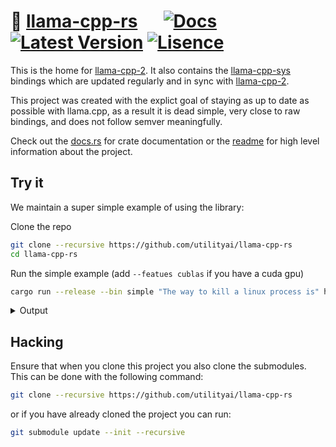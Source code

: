 # 🦙 [llama-cpp-rs][readme] &emsp; [![Docs]][docs.rs] [![Latest Version]][crates.io] [![Lisence]][crates.io]

[Docs]: https://img.shields.io/docsrs/llama-cpp-2.svg

[Latest Version]: https://img.shields.io/crates/v/llama-cpp-2.svg

[crates.io]: https://crates.io/crates/llama-cpp-2

[docs.rs]: https://docs.rs/llama-cpp-2

[Lisence]: https://img.shields.io/crates/l/llama-cpp-2.svg

[llama-cpp-sys]: https://crates.io/crates/llama-cpp-sys-2

[utilityai]: https://utilityai.ca

[readme]: https://github.com/utilityai/llama-cpp-rs/tree/main/llama-cpp-2

This is the home for [llama-cpp-2][crates.io]. It also contains the [llama-cpp-sys] bindings which are updated regularly
and in sync with [llama-cpp-2][crates.io].

This project was created with the explict goal of staying as up to date as possible with llama.cpp, as a result it is
dead simple, very close to raw bindings, and does not follow semver meaningfully.

Check out the [docs.rs] for crate documentation or the [readme] for high level information about the project.

## Try it

We maintain a super simple example of using the library:

Clone the repo

```bash
git clone --recursive https://github.com/utilityai/llama-cpp-rs
cd llama-cpp-rs
```

Run the simple example (add `--featues cublas` if you have a cuda gpu)

```bash
cargo run --release --bin simple "The way to kill a linux process is" hf-model TheBloke/Llama-2-7B-GGUF llama-2-7b.Q4_K_M.gguf
```

<details>
<summary>Output</summary>
<pre>
ggml_init_cublas: GGML_CUDA_FORCE_MMQ:   no
ggml_init_cublas: CUDA_USE_TENSOR_CORES: yes
ggml_init_cublas: found 1 CUDA devices:
  Device 0: NVIDIA GeForce RTX 3090, compute capability 8.6, VMM: yes
llama_model_params { n_gpu_layers: 1000, split_mode: 1, main_gpu: 0, tensor_split: 0x0, progress_callback: None, progress_callback_user_data: 0x0, kv_overrides: 0x0, vocab_only: false, use_mmap: true, use_mlock: false }
llama_model_loader: loaded meta data with 19 key-value pairs and 291 tensors from /home/marcus/.cache/huggingface/hub/models--TheBloke--Llama-2-7B-GGUF/snapshots/b4e04e128f421c93a5f1e34ac4d7ca9b0af47b80/llama-2-7b.Q4_K_M.gguf (version GGUF V2)
llama_model_loader: Dumping metadata keys/values. Note: KV overrides do not apply in this output.
llama_model_loader: - kv   0:                       general.architecture str              = llama
llama_model_loader: - kv   1:                               general.name str              = LLaMA v2
llama_model_loader: - kv   2:                       llama.context_length u32              = 4096
llama_model_loader: - kv   3:                     llama.embedding_length u32              = 4096
llama_model_loader: - kv   4:                          llama.block_count u32              = 32
llama_model_loader: - kv   5:                  llama.feed_forward_length u32              = 11008
llama_model_loader: - kv   6:                 llama.rope.dimension_count u32              = 128
llama_model_loader: - kv   7:                 llama.attention.head_count u32              = 32
llama_model_loader: - kv   8:              llama.attention.head_count_kv u32              = 32
llama_model_loader: - kv   9:     llama.attention.layer_norm_rms_epsilon f32              = 0.000010
llama_model_loader: - kv  10:                          general.file_type u32              = 15
llama_model_loader: - kv  11:                       tokenizer.ggml.model str              = llama
llama_model_loader: - kv  12:                      tokenizer.ggml.tokens arr[str,32000]   = ["<unk>", "<s>", "</s>", "<0x00>", "<...
llama_model_loader: - kv  13:                      tokenizer.ggml.scores arr[f32,32000]   = [0.000000, 0.000000, 0.000000, 0.0000...
llama_model_loader: - kv  14:                  tokenizer.ggml.token_type arr[i32,32000]   = [2, 3, 3, 6, 6, 6, 6, 6, 6, 6, 6, 6, ...
llama_model_loader: - kv  15:                tokenizer.ggml.bos_token_id u32              = 1
llama_model_loader: - kv  16:                tokenizer.ggml.eos_token_id u32              = 2
llama_model_loader: - kv  17:            tokenizer.ggml.unknown_token_id u32              = 0
llama_model_loader: - kv  18:               general.quantization_version u32              = 2
llama_model_loader: - type  f32:   65 tensors
llama_model_loader: - type q4_K:  193 tensors
llama_model_loader: - type q6_K:   33 tensors
llm_load_vocab: special tokens definition check successful ( 259/32000 ).
llm_load_print_meta: format           = GGUF V2
llm_load_print_meta: arch             = llama
llm_load_print_meta: vocab type       = SPM
llm_load_print_meta: n_vocab          = 32000
llm_load_print_meta: n_merges         = 0
llm_load_print_meta: n_ctx_train      = 4096
llm_load_print_meta: n_embd           = 4096
llm_load_print_meta: n_head           = 32
llm_load_print_meta: n_head_kv        = 32
llm_load_print_meta: n_layer          = 32
llm_load_print_meta: n_rot            = 128
llm_load_print_meta: n_embd_head_k    = 128
llm_load_print_meta: n_embd_head_v    = 128
llm_load_print_meta: n_gqa            = 1
llm_load_print_meta: n_embd_k_gqa     = 4096
llm_load_print_meta: n_embd_v_gqa     = 4096
llm_load_print_meta: f_norm_eps       = 0.0e+00
llm_load_print_meta: f_norm_rms_eps   = 1.0e-05
llm_load_print_meta: f_clamp_kqv      = 0.0e+00
llm_load_print_meta: f_max_alibi_bias = 0.0e+00
llm_load_print_meta: n_ff             = 11008
llm_load_print_meta: n_expert         = 0
llm_load_print_meta: n_expert_used    = 0
llm_load_print_meta: rope scaling     = linear
llm_load_print_meta: freq_base_train  = 10000.0
llm_load_print_meta: freq_scale_train = 1
llm_load_print_meta: n_yarn_orig_ctx  = 4096
llm_load_print_meta: rope_finetuned   = unknown
llm_load_print_meta: model type       = 7B
llm_load_print_meta: model ftype      = Q4_K - Medium
llm_load_print_meta: model params     = 6.74 B
llm_load_print_meta: model size       = 3.80 GiB (4.84 BPW) 
llm_load_print_meta: general.name     = LLaMA v2
llm_load_print_meta: BOS token        = 1 '<s>'
llm_load_print_meta: EOS token        = 2 '</s>'
llm_load_print_meta: UNK token        = 0 '<unk>'
llm_load_print_meta: LF token         = 13 '<0x0A>'
llm_load_tensors: ggml ctx size =    0.22 MiB
llm_load_tensors: offloading 32 repeating layers to GPU
llm_load_tensors: offloading non-repeating layers to GPU
llm_load_tensors: offloaded 33/33 layers to GPU
llm_load_tensors:      CUDA0 buffer size =  3820.94 MiB
llm_load_tensors:        CPU buffer size =    70.31 MiB
..................................................................................................
Loaded "/home/marcus/.cache/huggingface/hub/models--TheBloke--Llama-2-7B-GGUF/snapshots/b4e04e128f421c93a5f1e34ac4d7ca9b0af47b80/llama-2-7b.Q4_K_M.gguf"
llama_new_context_with_model: n_ctx      = 2048
llama_new_context_with_model: freq_base  = 10000.0
llama_new_context_with_model: freq_scale = 1
llama_kv_cache_init:      CUDA0 KV buffer size =  1024.00 MiB
llama_new_context_with_model: KV self size  = 1024.00 MiB, K (f16):  512.00 MiB, V (f16):  512.00 MiB
llama_new_context_with_model:  CUDA_Host input buffer size   =    13.02 MiB
ggml_gallocr_reserve_n: reallocating CUDA0 buffer from size 0.00 MiB to 164.01 MiB
ggml_gallocr_reserve_n: reallocating CUDA_Host buffer from size 0.00 MiB to 8.00 MiB
llama_new_context_with_model:      CUDA0 compute buffer size =   164.01 MiB
llama_new_context_with_model:  CUDA_Host compute buffer size =     8.00 MiB
llama_new_context_with_model: graph splits (measure): 3
n_len = 32, n_ctx = 2048, k_kv_req = 32

The way to kill a linux process is to send it a SIGKILL signal.
The way to kill a windows process is to send it a S

decoded 24 tokens in 0.23 s, speed 105.65 t/s

load time = 727.50 ms
sample time = 0.46 ms / 24 runs (0.02 ms per token, 51835.85 tokens per second)
prompt eval time = 68.52 ms / 9 tokens (7.61 ms per token, 131.35 tokens per second)
eval time = 225.70 ms / 24 runs (9.40 ms per token, 106.34 tokens per second)
total time = 954.18 ms
</pre>
</details>

## Hacking

Ensure that when you clone this project you also clone the submodules. This can be done with the following command:

```sh
git clone --recursive https://github.com/utilityai/llama-cpp-rs
```

or if you have already cloned the project you can run:

```sh
git submodule update --init --recursive
```
